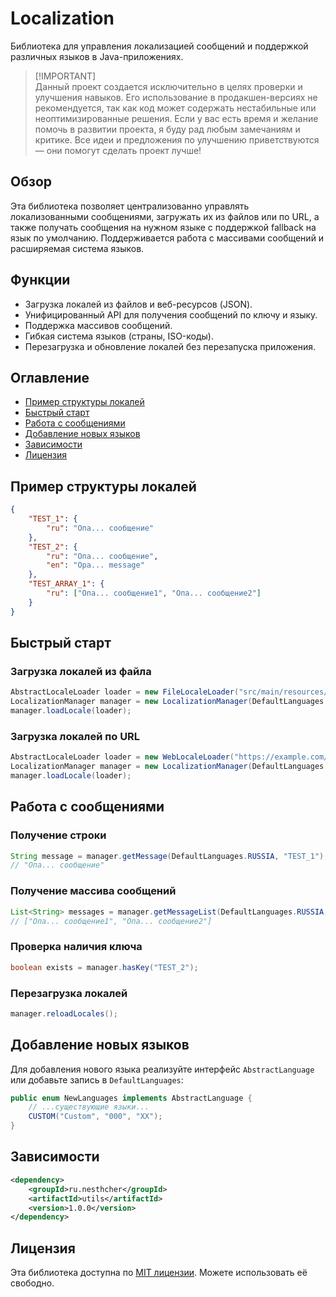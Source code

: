 # Localization

Библиотека для управления локализацией сообщений и поддержкой различных языков в Java-приложениях.

> [!IMPORTANT]\
> Данный проект создается исключительно в целях проверки и улучшения навыков. Его использование в продакшен-версиях не рекомендуется, так как код может содержать нестабильные или неоптимизированные решения. Если у вас есть время и желание помочь в развитии проекта, я буду рад любым замечаниям и критике. Все идеи и предложения по улучшению приветствуются — они помогут сделать проект лучше!

## Обзор

Эта библиотека позволяет централизованно управлять локализованными сообщениями, загружать их из файлов или по URL, а также получать сообщения на нужном языке с поддержкой fallback на язык по умолчанию. Поддерживается работа с массивами сообщений и расширяемая система языков.

## Функции

-   Загрузка локалей из файлов и веб-ресурсов (JSON).
-   Унифицированный API для получения сообщений по ключу и языку.
-   Поддержка массивов сообщений.
-   Гибкая система языков (страны, ISO-коды).
-   Перезагрузка и обновление локалей без перезапуска приложения.

## Оглавление

-   [Пример структуры локалей](#пример-структуры-локалей)
-   [Быстрый старт](#быстрый-старт)
-   [Работа с сообщениями](#работа-с-сообщениями)
-   [Добавление новых языков](#добавление-новых-языков)
-   [Зависимости](#зависимости)
-   [Лицензия](#лицензия)

## Пример структуры локалей

```json
{
	"TEST_1": {
		"ru": "Опа... сообщение"
	},
	"TEST_2": {
		"ru": "Опа... сообщение",
		"en": "Opa... message"
	},
	"TEST_ARRAY_1": {
		"ru": ["Опа... сообщение1", "Опа... сообщение2"]
	}
}
```

## Быстрый старт

### Загрузка локалей из файла

```java
AbstractLocaleLoader loader = new FileLocaleLoader("src/main/resources/TestLocale.json");
LocalizationManager manager = new LocalizationManager(DefaultLanguages.RUSSIA);
manager.loadLocale(loader);
```

### Загрузка локалей по URL

```java
AbstractLocaleLoader loader = new WebLocaleLoader("https://example.com/locales.json");
LocalizationManager manager = new LocalizationManager(DefaultLanguages.RUSSIA);
manager.loadLocale(loader);
```

## Работа с сообщениями

### Получение строки

```java
String message = manager.getMessage(DefaultLanguages.RUSSIA, "TEST_1");
// "Опа... сообщение"
```

### Получение массива сообщений

```java
List<String> messages = manager.getMessageList(DefaultLanguages.RUSSIA, "TEST_ARRAY_1");
// ["Опа... сообщение1", "Опа... сообщение2"]
```

### Проверка наличия ключа

```java
boolean exists = manager.hasKey("TEST_2");
```

### Перезагрузка локалей

```java
manager.reloadLocales();
```

## Добавление новых языков

Для добавления нового языка реализуйте интерфейс `AbstractLanguage` или добавьте запись в `DefaultLanguages`:

```java
public enum NewLanguages implements AbstractLanguage {
    // ...существующие языки...
    CUSTOM("Custom", "000", "XX");
}
```

## Зависимости

```xml
<dependency>
    <groupId>ru.nesthcher</groupId>
    <artifactId>utils</artifactId>
    <version>1.0.0</version>
</dependency>
```

## Лицензия

Эта библиотека доступна по [MIT лицензии](https://opensource.org/license/mit). Можете использовать её свободно.
